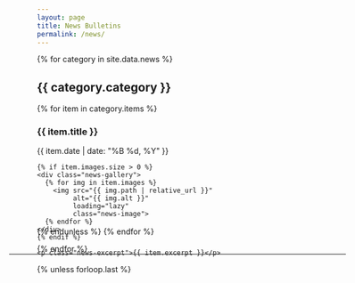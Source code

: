 ```yaml
---
layout: page
title: News Bulletins
permalink: /news/
---
```


{% for category in site.data.news %}
<div class="news-category">
  <h2>{{ category.category }}</h2>
  
  {% for item in category.items %}
  <div class="news-item">
    <h3>{{ item.title }}</h3>
    <p class="news-date">{{ item.date | date: "%B %d, %Y" }}</p>
    
    {% if item.images.size > 0 %}
    <div class="news-gallery">
      {% for img in item.images %}
        <img src="{{ img.path | relative_url }}" 
             alt="{{ img.alt }}" 
             loading="lazy"
             class="news-image">
      {% endfor %}
    </div>
    {% endif %}
    
    <p class="news-excerpt">{{ item.excerpt }}</p>
  </div>
  
  {% unless forloop.last %}
    <hr class="news-divider" style="margin: -50px -50px;">
  {% endunless %}
  {% endfor %}
</div>
{% endfor %}